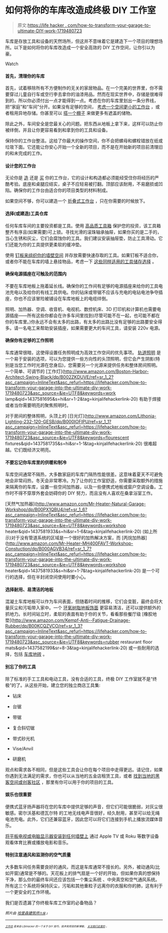 # 如何将你的车库改造成终极 DIY 工作室

> 原文:[https://life hacker . com/how-to-transform-your-garage-to-ultimate-DIY-work-1719480723](https://lifehacker.com/how-to-transform-your-garage-into-the-ultimate-diy-work-1719480723)

车库是存放工具和设备的天然场所，但这并不意味着它是建造下一个项目的理想场所。以下是如何将你的车库改造成一个安全高效的 DIY 工作空间，让你引以为豪。

Watch

#### 首先，清理你的车库

首先，试着移除所有不方便制作的无关的家居物品。在一个完美的世界里，你不需要穿过儿童自行车或空行李去拿你的油漆用品。然而在现实世界中，存储是很难得到的，所以你必须付出一点才能得到一点。考虑在你的车库里划出一条分界线，把“家庭”和“车间”分开。如果没有足够的空间， [考虑一个空间更小的工作台](https://lifehacker.com/how-can-i-diy-in-a-small-living-space-1449041040) ，或者租用异地存储。你甚至可以 [搭一个棚子](https://lifehacker.com/build-a-square-and-level-platform-for-a-shed-or-tiny-ho-1691636428) 来做更多有遮盖的储物。

除此之外，车间安全是您最关心的问题。把东西从地板上拿下来，这样可以防止你被绊倒，并且让你更容易看到和拿到你的工具和设备。

保持你的工作台整洁。这给了你最大的操作空间，你不会把螺母和螺栓错放在纸或垃圾下面。它还能让你安心开始一个全新的项目，而不是在开始新的项目前清理旧的和未完成的工作。

#### 设计您的工作台

无论你是 [造](https://lifehacker.com/build-a-woodworkers-workbench-that-can-handle-any-proje-1703051441) 还是 [买](http://www.harborfreight.com/60-inch-workbench-93454.html) 你的工作台，它的设计和构造都必须能经受住你将经历的严酷考验。底座和桌腿应结实，桌子不应轻易被打翻。顶部应该耐用，不易磨损或凹陷。确保你的工作台由适合你的项目类型的材料制成。

如果空间不够，你可以建造一个 [折叠式工作台](https://lifehacker.com/build-a-diy-fold-down-workbench-to-save-floorspace-in-y-1699142770) ，只在你需要的时候放下。

#### 选择(或建造)工具仓库

任何车库车间的主要投资都是工具。使用 [高品质工具箱](https://lifehacker.com/how-to-choose-a-tool-box-that-fits-your-needs-1708662033) 保护您的投资，该工具箱整齐有序且(如果需要)可上锁。寻找光滑的滚珠轴承抽屉，如果你买的是二手的，当心生锈和灰尘，它们会腐蚀你的工具。我们建议安装抽屉垫，防止工具滑动。它们还能为你的工具提供更柔软的缓冲垫。

使用 [钉板来组织你的墙壁空间](https://lifehacker.com/build-a-hinged-pegboard-storage-system-for-your-worksho-1532259960) 并存放需要快速存取的工具。如果钉板不适合你，或者你不能在车库的墙上悬挂物品，考虑一下 [这些同样适用的工具储存选择](http://workshop.lifehacker.com/five-pegboard-alternatives-that-make-storing-your-tools-1690738707) 。

#### **确保电源插座在可触及的范围内**

不要在车库地板上拖着延长线。确保你的工作间有足够的电源插座来给你的工具电池充电以及给你的有线工具供电。你的钻床或带锯不应该与充电的电钻电池争夺插座，你也不应该冒险被铺设在车库地板上的电缆绊倒。

照明、加热器、空调、收音机、电视机、数控机床、3D 打印机和计算机也需要电源插座——所有这些你都会在许多车间里找到(尽管可能不在一起，也可能不都在你的车库里。)你永远不会有太多的出路，有太多的出路比没有足够的出路要安全得多。请一名电工来帮助安装插座，如果需要更大的车间工具，请安装 220v 电源。

#### 确保你有足够的工作照明

车库通常很暗，这使得设置任务照明成为高效工作空间的优先事项。 [轨道照明](http://www.homedepot.com/b/Lighting-Ceiling-Fans-Track-Lighting/N-5yc1vZc7nd) 是一个易于安装的选项，可以为您提供一些方向性的头顶照明，但它会产生阴影(特别是当您工作时光源在您身后)，您需要另一个光源来提供任务和整体房间照明。一个简单、可调节的 [工作灯](http://www.amazon.com/Boston-Harbor-Architect-Swing-Black/dp/B002ZKDUVE/ref=sr_1_2?asc_campaign=InlineText&asc_refurl=https://lifehacker.com/how-to-transform-your-garage-into-the-ultimate-diy-work-1719480723&asc_source=&ie=UTF8&keywords=work lamp&qid=1437581695&s=hi&sr=1-2&tag=kinjalifehackerlink-20) 有助于焊接或者当你需要明亮的聚焦照明时。

对于房间的整体照明，头顶上的 [日光灯](http://www.amazon.com/Lithonia-Lighting-232-120-GESB/dp/B000IOFIPU/ref=sr_1_1?asc_campaign=InlineText&asc_refurl=https://lifehacker.com/how-to-transform-your-garage-into-the-ultimate-diy-work-1719480723&asc_source=&ie=UTF8&keywords=flourescent fixtures&qid=1437581735&s=hi&sr=1-1&tag=kinjalifehackerlink-20) 很难超越。它们既经济又明亮。

#### 不要忘记你车库里的供暖和制冷

车库空间通常不隔热，大多数家庭的车库门隔热性能很差。这意味着夏天不可避免地会非常闷热，冬天会非常寒冷。为了让你的工作室舒适，你需要采取额外的措施来隔离你的车库，设置一些空间加热器，以及一些便携式地板或窗户空调设备。工作时不得不穿厚外套会妨碍你的 DIY 努力，而且没有人喜欢在桑拿浴室工作。

[天然气加热器](http://www.amazon.com/Mr-Heater-Natural-Garage-Workshop/dp/B00PX1QBU4/ref=sr_1_6?asc_campaign=InlineText&asc_refurl=https://lifehacker.com/how-to-transform-your-garage-into-the-ultimate-diy-work-1719480723&asc_source=&ie=UTF8&keywords=workshop heater&qid=1437581933&s=hi&sr=1-6&tag=kinjalifehackerlink-20) (如上所示)对于没有管道系统的区域是一个很好的加热解决方案，而 [丙烷加热器](http://www.amazon.com/Mr-Heater-MH400FAVT-Workshop-Constuction/dp/B000AGVB34/ref=sr_1_7?asc_campaign=InlineText&asc_refurl=https://lifehacker.com/how-to-transform-your-garage-into-the-ultimate-diy-work-1719480723&asc_source=&ie=UTF8&keywords=workshop heater&qid=1437581933&s=hi&sr=1-7&tag=kinjalifehackerlink-20) 是一个可行的选择，但在半封闭空间使用时要小心。

#### 选择耐用、易清洁的地板

混凝土车库地板可以作为车间表面，但随着时间的推移，它们会变脏，最终会将大量灰尘和污垢带入家中。一个 [环氧树脂地板饰面](https://lifehacker.com/how-to-install-epoxy-garage-floor-coating-1671598832) 更容易清洁，还可以提供额外的抓地力。长时间站立时，柔软的表面有助于你的关节，看看那些餐厅级 [橡胶地垫](http://www.amazon.com/Kempf-Anti--Fatigue-Drainage-Rubber/dp/B00KCQZVCO/ref=sr_1_3?asc_campaign=InlineText&asc_refurl=https://lifehacker.com/how-to-transform-your-garage-into-the-ultimate-diy-work-1719480723&asc_source=&ie=UTF8&keywords=rubber restaurant floor mats&qid=1437582199&sr=8-3&tag=kinjalifehackerlink-20) 或一些耐用的选择，包括 [车库地砖](http://www.lowes.com/pd_5112-46-GAFT48TTPS_1z0x3h9__?productId=3086075&pl=1) 。

#### 别忘了你的工具

除了标准的手工工具和电动工具，没有合适的工具，终极 DIY 工作室就不是“终极”的了。从这些开始，建立您的独立商店工具集:

*   钻床

*   台锯

*   带锯

*   复合斜切锯

*   带式砂光机

*   Vise/Anvil

*   研磨机

观点和需求各不相同，但是这些工具会让你在每个项目中走得更远。请记住，如果你遇到无法满足的需求，你也可以从当地的五金店租赁工具，或者 [找到当地的黑客空间或创客社区](https://lifehacker.com/how-to-find-and-get-involved-with-a-hackerspace-in-your-5912598) ，那里有你可以用于你的项目的工具。

#### 娱乐也很重要

便携式蓝牙扬声器将在您的车库中提供足够的声音，但它们可能很脆弱，对灰尘很敏感。密尔沃基和德瓦尔特 的工地无线电声音很好，经久耐用，甚至可以给无绳电池充电。此外，它们还兼容蓝牙，因此您可以将它们连接到手机上播放流媒体音乐。

[将平板电视或电脑显示器安装到任何墙壁上](https://lifehacker.com/this-diy-wall-mounted-swing-arm-keeps-your-tv-or-monito-1716178335) 通过 Apple TV 或 Roku 等数字设备观看体育比赛或播放电影和音乐。

#### 特别注意通风和监测你的空气质量

大多数车间任务需要良好的通风，而这是车库通常不擅长的。另外，被动通风(比如开窗)通常是不够的。天花板上的排气扇是一个好的开始，但如果你真的想保持干净，那么你的最终车间还应该包括一个集尘系统 、中央真空和空气通风系统。所有这三个系统将保持灰尘，污垢和其他重粒子远离你的衣服和你的肺，这有利于一个更安全的工作环境。

我们是否遗漏了你终极车库工作室的必备物品？

*<small>照片由</small>* [*<small>哈里森建筑师</small>*](http://harrisonarchitects.com/projects/outbuildings/green_roof_workshop/)*<small></small>*<small>[*<small>久保</small>*](https://www.flickr.com/photos/kubasa/15918681602/in/photolist-qfFprC-vPn5K-7yNhgc-2DWGDT-8yTj3k-bRENX-8t3Hri-se1CnN-sTqDiy-t8GoVN-i5uzU-9g9KhM-muQfpk-difpJ-opqUSb-bREZv-bREVX-bRESc-se1CLy-BaYZs-ezb9Y-pYbKzL-ejR9EM-bZrDp-6P6zx1-nHKB6W-jmM4ck-oJ2odm-9C1J64-5EZwEn-f8pXX-86kkYW-7EShtL-6oP8Ny-asyxHq-4WNspS-7Qk13t-9F6j98-5iK1JU-4JmJwN-xfdb6-2Jh2s4-35VVhK-35VVhD-cYCHcC-9q9JHA-fPxH2s-aaYRmj-uzVWk-81uAxv)*<small></small>*<small>[*<small></small>*](https://www.flickr.com/photos/frankinvirginia/2449315086/in/photolist-4Jro3s-eeYcnV-9chSab-7xzS38-ef4Vb3-eeYc2M-8tTSTV-7xDFVo-ishV3U-7xzTet-7AazUx-7xDFJJ-vrykP-9c2qVP-7xzRWp-7AevFd-7AedRo-8tTSTD-eeYcy8-efawsP-eeYcs2-eeYbte-ef4VQo-ef4V4f-eeYcfF-ef4Vzh-4Jro3L-eeYbFa-aXuNuR-eeYbMe-7Ae6uE-8tWXGA-7xzSM8-goBwAa-Hpbez-7xDFs9-7xzSep-7xzT9B-7xzSAD-7xzSvz-7xDGvW-7xzSRM-7xzT4v-7xzSGp-dxyJxq-goATh5-8FjxeR-pPRTeu-nc2DYw-rq2v5U)<small>*<small>，】</small>*</small></small></small>

* * *

<small><small>[*<small>工作坊</small>*](http://workshop.lifehacker.com/) *<small>是来自 Lifehacker 的一个关于 DIY 技巧、技术和项目的新博客。</small>* [*<small>关注我们这里的</small>*](https://twitter.com/WorkshopLH) *<small>。</small>*</small></small>

<small><small></small></small>